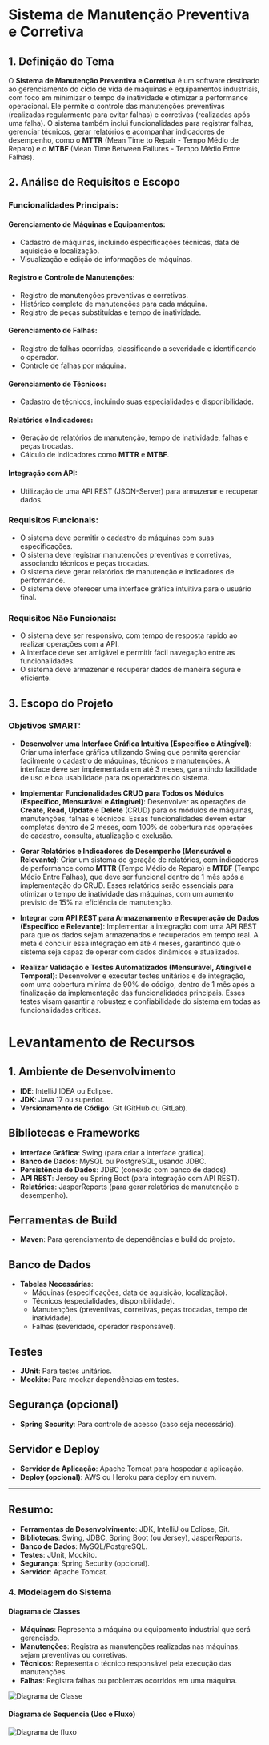 # Sistema de Manutenção Preventiva e Corretiva

## 1. Definição do Tema
O **Sistema de Manutenção Preventiva e Corretiva** é um software destinado ao gerenciamento do ciclo de vida de máquinas e equipamentos industriais, com foco em minimizar o tempo de inatividade e otimizar a performance operacional. Ele permite o controle das manutenções preventivas (realizadas regularmente para evitar falhas) e corretivas (realizadas após uma falha). O sistema também inclui funcionalidades para registrar falhas, gerenciar técnicos, gerar relatórios e acompanhar indicadores de desempenho, como o **MTTR** (Mean Time to Repair - Tempo Médio de Reparo) e o **MTBF** (Mean Time Between Failures - Tempo Médio Entre Falhas).

## 2. Análise de Requisitos e Escopo

### Funcionalidades Principais:

#### Gerenciamento de Máquinas e Equipamentos:
- Cadastro de máquinas, incluindo especificações técnicas, data de aquisição e localização.
- Visualização e edição de informações de máquinas.

#### Registro e Controle de Manutenções:
- Registro de manutenções preventivas e corretivas.
- Histórico completo de manutenções para cada máquina.
- Registro de peças substituídas e tempo de inatividade.

#### Gerenciamento de Falhas:
- Registro de falhas ocorridas, classificando a severidade e identificando o operador.
- Controle de falhas por máquina.

#### Gerenciamento de Técnicos:
- Cadastro de técnicos, incluindo suas especialidades e disponibilidade.

#### Relatórios e Indicadores:
- Geração de relatórios de manutenção, tempo de inatividade, falhas e peças trocadas.
- Cálculo de indicadores como **MTTR** e **MTBF**.

#### Integração com API:
- Utilização de uma API REST (JSON-Server) para armazenar e recuperar dados.

### Requisitos Funcionais:
- O sistema deve permitir o cadastro de máquinas com suas especificações.
- O sistema deve registrar manutenções preventivas e corretivas, associando técnicos e peças trocadas.
- O sistema deve gerar relatórios de manutenção e indicadores de performance.
- O sistema deve oferecer uma interface gráfica intuitiva para o usuário final.

### Requisitos Não Funcionais:
- O sistema deve ser responsivo, com tempo de resposta rápido ao realizar operações com a API.
- A interface deve ser amigável e permitir fácil navegação entre as funcionalidades.
- O sistema deve armazenar e recuperar dados de maneira segura e eficiente.

## 3. Escopo do Projeto

### Objetivos SMART:

- **Desenvolver uma Interface Gráfica Intuitiva (Específico e Atingível)**: Criar uma interface gráfica utilizando Swing que permita gerenciar facilmente o cadastro de máquinas, técnicos e manutenções. A interface deve ser implementada em até 3 meses, garantindo facilidade de uso e boa usabilidade para os operadores do sistema.

- **Implementar Funcionalidades CRUD para Todos os Módulos (Específico, Mensurável e Atingível)**: Desenvolver as operações de **Create**, **Read**, **Update** e **Delete** (CRUD) para os módulos de máquinas, manutenções, falhas e técnicos. Essas funcionalidades devem estar completas dentro de 2 meses, com 100% de cobertura nas operações de cadastro, consulta, atualização e exclusão.

- **Gerar Relatórios e Indicadores de Desempenho (Mensurável e Relevante)**: Criar um sistema de geração de relatórios, com indicadores de performance como **MTTR** (Tempo Médio de Reparo) e **MTBF** (Tempo Médio Entre Falhas), que deve ser funcional dentro de 1 mês após a implementação do CRUD. Esses relatórios serão essenciais para otimizar o tempo de inatividade das máquinas, com um aumento previsto de 15% na eficiência de manutenção.

- **Integrar com API REST para Armazenamento e Recuperação de Dados (Específico e Relevante)**: Implementar a integração com uma API REST para que os dados sejam armazenados e recuperados em tempo real. A meta é concluir essa integração em até 4 meses, garantindo que o sistema seja capaz de operar com dados dinâmicos e atualizados.

- **Realizar Validação e Testes Automatizados (Mensurável, Atingível e Temporal)**: Desenvolver e executar testes unitários e de integração, com uma cobertura mínima de 90% do código, dentro de 1 mês após a finalização da implementação das funcionalidades principais. Esses testes visam garantir a robustez e confiabilidade do sistema em todas as funcionalidades críticas.


#  Levantamento de Recursos 
## 1. Ambiente de Desenvolvimento
- **IDE**: IntelliJ IDEA ou Eclipse.
- **JDK**: Java 17 ou superior.
- **Versionamento de Código**: Git (GitHub ou GitLab).

##  Bibliotecas e Frameworks
- **Interface Gráfica**: Swing (para criar a interface gráfica).
- **Banco de Dados**: MySQL ou PostgreSQL, usando JDBC.
- **Persistência de Dados**: JDBC (conexão com banco de dados).
- **API REST**: Jersey ou Spring Boot (para integração com API REST).
- **Relatórios**: JasperReports (para gerar relatórios de manutenção e desempenho).

##  Ferramentas de Build
- **Maven**: Para gerenciamento de dependências e build do projeto.

## Banco de Dados
- **Tabelas Necessárias**:
  - Máquinas (especificações, data de aquisição, localização).
  - Técnicos (especialidades, disponibilidade).
  - Manutenções (preventivas, corretivas, peças trocadas, tempo de inatividade).
  - Falhas (severidade, operador responsável).

## Testes
- **JUnit**: Para testes unitários.
- **Mockito**: Para mockar dependências em testes.

## Segurança (opcional)
- **Spring Security**: Para controle de acesso (caso seja necessário).

## Servidor e Deploy
- **Servidor de Aplicação**: Apache Tomcat para hospedar a aplicação.
- **Deploy (opcional)**: AWS ou Heroku para deploy em nuvem.

---

## Resumo:
- **Ferramentas de Desenvolvimento**: JDK, IntelliJ ou Eclipse, Git.
- **Bibliotecas**: Swing, JDBC, Spring Boot (ou Jersey), JasperReports.
- **Banco de Dados**: MySQL/PostgreSQL.
- **Testes**: JUnit, Mockito.
- **Segurança**: Spring Security (opcional).
- **Servidor**: Apache Tomcat.


### 4. Modelagem do Sistema

#### Diagrama de Classes

- **Máquinas**: Representa a máquina ou equipamento industrial que será gerenciado.
- **Manutenções**: Registra as manutenções realizadas nas máquinas, sejam preventivas ou corretivas.
- **Técnicos**: Representa o técnico responsável pela execução das manutenções.
- **Falhas**: Registra falhas ou problemas ocorridos em uma máquina.

![Diagrama de Classe](DiagramaDeClasse.png)

#### Diagrama de Sequencia (Uso e Fluxo)


![Diagrama de fluxo](DiagramaFluxo1.png)